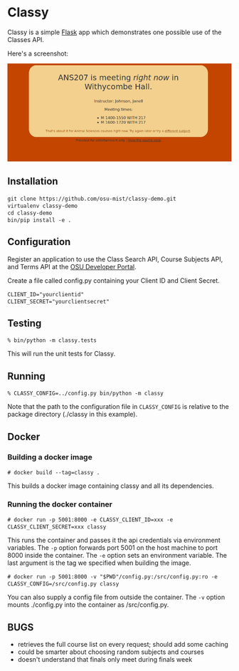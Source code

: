 Classy
======

Classy is a simple [Flask][] app which demonstrates one
possible use of the Classes API.

Here's a screenshot:

<img src="images/screenshot.png" alt="ANS207 is meeting right now in Withycombe Hall.&#10;&#10;Instructor: Johnson, Janell&#10;&#10;Meeting times:&#10;    * M 1400-1500 WITH 217&#10;    * M 1600-1720 WITH 217&#10;&#10;That's about it for Animal Sciences courses right now. Try again later or try a different subject.">

[Flask]: http://flask.pocoo.org/

Installation
----

    git clone https://github.com/osu-mist/classy-demo.git
    virtualenv classy-demo
    cd classy-demo
    bin/pip install -e .

Configuration
----

Register an application to use the
Class Search API, Course Subjects API, and Terms API
at the [OSU Developer Portal][].

Create a file called config.py containing your Client ID 
and Client Secret.

    CLIENT_ID="yourclientid"
    CLIENT_SECRET="yourclientsecret"

[OSU Developer Portal]: https://developer.oregonstate.edu/

Testing
----

    % bin/python -m classy.tests

This will run the unit tests for Classy.

Running
----

    % CLASSY_CONFIG=../config.py bin/python -m classy

Note that the path to the configuration file in `CLASSY_CONFIG`
is relative to the package directory (./classy in this example).

Docker
----

### Building a docker image

    # docker build --tag=classy .

This builds a docker image containing classy and all its dependencies.

### Running the docker container

    # docker run -p 5001:8000 -e CLASSY_CLIENT_ID=xxx -e CLASSY_CLIENT_SECRET=xxx classy

This runs the container and passes it the api credentials via environment variables.
The `-p` option forwards port 5001 on the host machine to port 8000 inside the container.
The `-e` option sets an environment variable.
The last argument is the tag we specified when building the image.

    # docker run -p 5001:8000 -v "$PWD"/config.py:/src/config.py:ro -e CLASSY_CONFIG=/src/config.py classy

You can also supply a config file from outside the container.
The `-v` option mounts ./config.py into the container as /src/config.py.

BUGS
----

 * retrieves the full course list on every request; should add some caching
 * could be smarter about choosing random subjects and courses
 * doesn't understand that finals only meet during finals week
